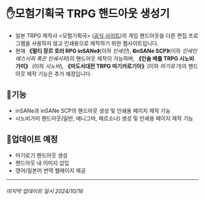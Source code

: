# ✋모험기획국 TRPG 핸드아웃 생성기

- 일본 TRPG 제작사 <모험기획국> ([공식 사이트](https://bouken.jp/))의 게임 핸드아웃을 다른 편집 프로그램을 사용하지 않고 인쇄용으로 제작하기 위한 웹사이트입니다.
- 현재 **《멀티 장르 호러 RPG inSANe》**(이하 _인세인_), **《inSANe SCP》**(이하 _인세인 에스시피 혹은 인세시피_)의 핸드아웃 제작이 가능하며, **《인술 배틀 TRPG 시노비가미》** (이하 _시노비_), **《마도서대전 TRPG 마기카로기아》**(이하 _마기로기_)의 핸드아웃 제작 기능은 추가 예정입니다.

## 🎲기능

- inSANe과 inSANe SCP의 핸드아웃 생성 및 인쇄용 페이지 제작 기능
- 시노비가미 핸드아웃(일반, 에니그마, 페르소나) 생성 및 인쇄용 페이지 제작 기능

## 🎲업데이트 예정

- 마기로기 핸드아웃 생성
- 핸드아웃 내 이미지 삽입
- 영어/일본어 번역 웹페이지 제공

---

###### 마지막 업데이트 일시 2024/10/16
